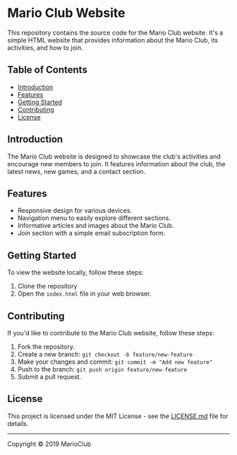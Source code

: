 # Mario Club Website

This repository contains the source code for the Mario Club website. It's a simple HTML website that provides information about the Mario Club, its activities, and how to join.

## Table of Contents
- [Introduction](#introduction)
- [Features](#features)
- [Getting Started](#getting-started)
- [Contributing](#contributing)
- [License](#license)

## Introduction

The Mario Club website is designed to showcase the club's activities and encourage new members to join. It features information about the club, the latest news, new games, and a contact section.

## Features

- Responsive design for various devices.
- Navigation menu to easily explore different sections.
- Informative articles and images about the Mario Club.
- Join section with a simple email subscription form.

## Getting Started

To view the website locally, follow these steps:

1. Clone the repository
2. Open the `index.html` file in your web browser.

## Contributing

If you'd like to contribute to the Mario Club website, follow these steps:

1. Fork the repository.
2. Create a new branch: `git checkout -b feature/new-feature`
3. Make your changes and commit: `git commit -m "Add new feature"`
4. Push to the branch: `git push origin feature/new-feature`
5. Submit a pull request.

## License

This project is licensed under the MIT License - see the [LICENSE.md](LICENSE.md) file for details.

---

Copyright &copy; 2019 MarioClub
